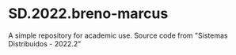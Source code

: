 # SD.2022.breno-marcus
A simple repository for academic use.
Source code from "Sistemas Distribuidos - 2022.2"
